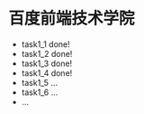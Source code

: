 # 百度前端技术学院

* task1_1 done!
* task1_2 done!
* task1_3 done!
* task1_4 done!
* task1_5 ...
* task1_6 ...
* ...

